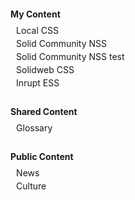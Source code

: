 <style>
  h1 {
    font-size:100%;
    padding-bottom:0;
    margin-bottom:0;
  }
  a {
    text-decoration:none;
    color:black;
  }
  ul { 
    margin:0;
    padding-top:0; 
    list-style:none;
    padding:0.5em; 
  }
  li { 
    padding:0.15em; 
  }
</style>
# My Content

  * [Local CSS]()
  * [Solid Community NSS]()
  * [Solid Community NSS test]()
  * [Solidweb CSS]()
  * [Inrupt ESS]()

# Shared Content

  * [Glossary]()

# Public Content

  * [News]()
  * [Culture]()

